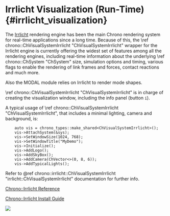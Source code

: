 Irrlicht Visualization (Run-Time) {#irrlicht_visualization}
==================================

The [Irrlicht](https://irrlicht.sourceforge.io/) rendering engine has been the main Chrono rendering system for real-time applications since a long time. Because of this, the \ref chrono::ChVisualSystemIrrlicht "ChVisualSystemIrrlicht" wrapper for the Irrlicht engine is currently offering the widest set of features among all the rendering engines, including real-time information about the underlying \ref chrono::ChSystem "ChSystem" size, simulation options and timing, various flags to enable the rendering of link frames and forces, contact reactions and much more.

Also the MODAL module relies on Irrlicht to render mode shapes.

\ref chrono::ChVisualSystemIrrlicht "ChVisualSystemIrrlicht" is in charge of creating the visualization window, including the info panel (button `i`).

A typical usage of \ref chrono::ChVisualSystemIrrlicht "ChVisualSystemIrrlicht", that includes a minimal lighting, camera and background, is:

~~~{.cpp}
    auto vis = chrono_types::make_shared<ChVisualSystemIrrlicht>();
    vis->AttachSystem(&sys);
    vis->SetWindowSize(1024, 768);
    vis->SetWindowTitle("MyDemo");
    vis->Initialize();
    vis->AddLogo();
    vis->AddSkyBox();
    vis->AddCamera(ChVector<>(0, 8, 6));
    vis->AddTypicalLights();
~~~

Refer to @ref chrono::irrlicht::ChVisualSystemIrrlicht "irrlicht::ChVisualSystemIrrlicht" documentation for further info.

[Chrono::Irrlicht Reference](group__irrlicht__module.html)

[Chrono::Irrlicht Install Guide](module_irrlicht_installation.html) 

<img src="http://www.projectchrono.org/assets/manual/irrlicht_visualization.png" class="img-responsive">

